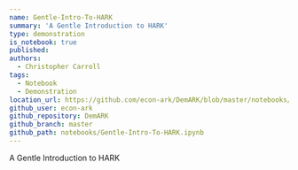 ```yaml
---
name: Gentle-Intro-To-HARK
summary: 'A Gentle Introduction to HARK'
type: demonstration
is_notebook: true
published:
authors:
  - Christopher Carroll
tags:
  - Notebook
  - Demonstration
location_url: https://github.com/econ-ark/DemARK/blob/master/notebooks/Gentle-Intro-To-HARK.ipynb
github_user: econ-ark
github_repository: DemARK
github_branch: master
github_path: notebooks/Gentle-Intro-To-HARK.ipynb
---
```


A Gentle Introduction to HARK
